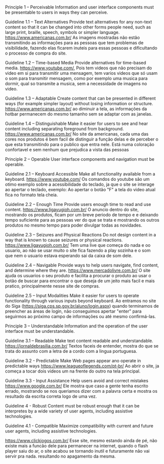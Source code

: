 Principle 1 – Perceivable
Information and user interface components must be presentable to users in ways they can perceive.

Guideline 1.1 – Text Alternatives
Provide text alternatives for any non-text content so that it can be changed into other forms people need, such as large print, braille, speech, symbols or simpler language.
https://www.americanas.com.br/
As imagens mostradas não estão transmitindo as informações para as pessoas que tem problemas de visibilidade, fazendo elas ficarem
inuteis para essas pessoas e dificultando o processo de compra do site.

Guideline 1.2 – Time-based Media
Provide alternatives for time-based media. 
https://www.youtube.com/, Pois tem videos que não precisam do video em si para transmitir uma mensagem, tem varios 
videos que só usam o som para transmitir mensagem, como por exemplo uma musica para dormir, qual so transmite a musica, sem a necessidade de imagens no video.


Guideline 1.3 – Adaptable
Create content that can be presented in different ways (for example simpler layout) without losing information or structure.
https://www.americanas.com.br/
ao diminuir a tela, as informações da hotbar permanecem do mesmo tamanho sem se adaptar com as janelas.

Guideline 1.4 – Distinguishable
Make it easier for users to see and hear content including separating foreground from background.
https://www.americanas.com.br/
No site da americanas, cada uma das cores nos produtos é bem facil de distinguir a função delas e de perceber o que esta transmitindo para o publico que entra nele.
Está numa coloração confortavel e sem nenhum que prejudica a vista das pessoas

  Principle 2 – Operable
User interface components and navigation must be operable.


Guideline 2.1 – Keyboard Accessible
Make all functionality available from a keyboard.
https://www.youtube.com/
Os comandos do youtube são um otimo exemplo sobre a acessibilidade do teclado, ja que o site se interage ao apertar o teclado, exemplo: Ao apertar o botão "F"
a tela do video atual fica no formato tela cheia.

Guideline 2.2 – Enough Time
Provide users enough time to read and use content.
https://www.ligayugioh.com.br/
O anuncio dentro do site, mostrando os produtos, ficam por um breve periodo de tempo e e deixando tempo suficiente para as pessoas ver 
do que se trata e mostrando os outros produtos no mesmo tempo para poder divulgar todas as novidades.


Guideline 2.3 – Seizures and Physical Reactions
Do not design content in a way that is known to cause seizures or physical reactions.
https://www.ligayugioh.com.br/
Tem uma live que começa do nada e oo usuario, ao não se usar muito o site fica fazendo a play sozinha e o som que nem o usuario estava esperando
sai da caixa de som dele.


Guideline 2.4 – Navigable
Provide ways to help users navigate, find content, and determine where they are.
https://www.mercadolivre.com.br/
O site ajuda os usuarios o seu produto e facilita a procurar o produto ao usar o botão de buscar para encontrar o que deseja de um jeito mais facil
e mais pratico, principalmente nesse site de compras.

Guideline 2.5 – Input Modalities
Make it easier for users to operate functionality through various inputs beyond keyboard.
Ao entramos no site do Siga (https://siga.cps.sp.gov.br/aluno/login.aspx) quando terminamos de preencher as áreas de login, não conseguimos apertar "enter" para 
seguirmos ao próximo campo de informações ou até mesmo confirmá-las.

Principle 3 – Understandable
Information and the operation of the user interface must be understandable.


Guideline 3.1 – Readable
Make text content readable and understandable.
https://jornaldebrasilia.com.br/
Textos faceis de entender, mostra do que se trata do assunto com a letra de a cordo com a lingua portuguesa.


Guideline 3.2 - Predictable
Make Web pages appear ano operate in predictable ways
https://www.leagueoflegends.com/pt-br/
Ao abrir o site, ja começa a tocar dois videos um na frente do outro na tela principal.

Guideline 3.3 - Input Assistance
Help users avoid and correct mistakes
https://www.google.com.br/ 
Ele mostra que caso a gente tenha escrito errado, mostrando se nos queriamos dizer com a palavra certa e mostra os resultado da escrita correta logo de 
uma vez.

Guideline 4 - Robust 
Content must be robust enough that it can be interpretes by a wide variety of user agents, including assistive technologies.

Guideline 4.1 - Compatible
Maximize compatibility with current and future user agents, including assistive technologies.

https://www.clickjogos.com.br/
Esse site, mesmo estando ainda de pé, não existe mais a funcão dele para permanecer na internet, quando o flash player saiu do ar, o site acabou se tornando inutil e futuramente não vai servir pra nada. resultando no apagamento da mesma.

